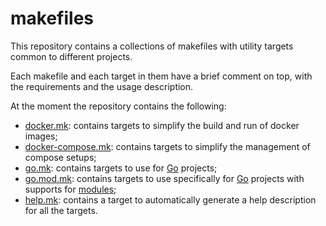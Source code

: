 # makefiles

This repository contains a collections of makefiles with utility targets common
to different projects.

Each makefile and each target in them have a brief comment on top, with the
requirements and the usage description.

At the moment the repository contains the following:

* [docker.mk](docker.mk): contains targets to simplify the build and run of
  docker images;
* [docker-compose.mk](docker-compose.mk): contains targets to simplify the
  management of compose setups;
* [go.mk](go.mk): contains targets to use for [Go](https://golang.org/)
  projects;
* [go.mod.mk](go.mod.mk): contains targets to use specifically for
  [Go](https://golang.org/) projects with supports for
  [modules](https://github.com/golang/go/wiki/Modules);
* [help.mk](help.mk): contains a target to automatically generate a help
  description for all the targets.

